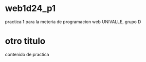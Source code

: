 # web1d24_p1
practica 1 para la meteria de programacion web UNIVALLE, grupo D

# otro titulo
contenido de practica
